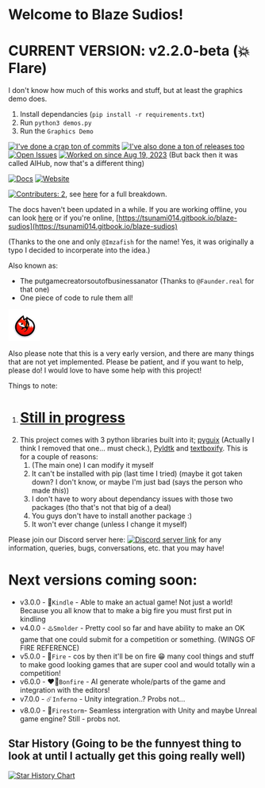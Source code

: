 # Welcome to Blaze Sudios!
# CURRENT VERSION: v2.2.0-beta (💥 Flare)
I don't know how much of this works and stuff, but at least the graphics demo does.
1. Install dependancies (`pip install -r requirements.txt`)
2. Run `python3 demos.py`
3. Run the `Graphics Demo`

[![I've done a crap ton of commits](https://badgen.net/github/commits/Tsunami014/Blaze-Sudio?color=orange)](https://github.com/Tsunami014/Blaze-Sudio/commits/)
[![I've also done a ton of releases too](https://badgen.net/github/releases/Tsunami014/Blaze-Sudio?color=purple)](https://github.com/Tsunami014/Blaze-Sudio/releases)
[![Open Issues](https://badgen.net/github/open-issues/Tsunami014/Blaze-Sudio?color=red&label=open%20issues)](https://github.com/Tsunami014/Blaze-Sudio/issues)
[![Worked on since Aug 19, 2023](https://badgen.net/badge/worked%20on%20since/Aug%2019,%202023?color=pink)](https://github.com/Tsunami014/Blaze-Sudio/commit/c90beeb2d2e290ffff4e5fb9d112453840883ea7) (But back then it was called AIHub, now that's a different thing)

[![Docs](https://badgen.net/badge/docs/tsunami014.gitbook.io)](https://tsunami014.gitbook.io/blaze-sudios/)
[![Website](https://badgen.net/badge/website/tsunami014.github.io)](https://tsunami014.github.io/Blaze-Sudio/)

[![Contributers: 2](https://badgen.net/github/contributors/Tsunami014/Blaze-Sudio?color=green)](https://github.com/Tsunami014/Blaze-Sudio/graphs/contributors), see [here](https://github.com/Tsunami014/Blaze-Sudio/graphs/contributors) for a full breakdown.

The docs haven't been updated in a while. If you are working offline, you can look [here](docs/SUMMARY.md) or if you're online, [https://tsunami014.gitbook.io/blaze-sudios](https://tsunami014.gitbook.io/blaze-sudios)

(Thanks to the one and only `@Imzafish` for the name! Yes, it was originally a typo I decided to incorperate into the idea.)

Also known as:
 - The putgamecreatorsoutofbusinessanator (Thanks to `@Faunder.real` for that one)
 - One piece of code to rule them all!

![Fox icon](https://raw.githubusercontent.com/Tsunami014/Blaze-Sudio/main/images/FoxIconSmall.png)

Also please note that this is a very early version, and there are many things that are not yet implemented. Please be patient, and if you want to help, please do! I would love to have some help with this project!

Things to note:
1. # **<u>Still in progress</u>**
2. This project comes with 3 python libraries built into it; [pyguix](https://github.com/DarthData410/PyGames-pyguix) (Actually I think I removed that one... must check.), [Pyldtk](https://github.com/LGgameLAB/pyLdtk) and [textboxify](https://github.com/hnrkcode/TextBoxify/tree/master). This is for a couple of reasons:
    1. (The main one) I can modify it myself
    2. It can't be installed with pip (last time I tried) (maybe it got taken down? I don't know, or maybe I'm just bad (says the person who made *this*))
    3. I don't have to wory about dependancy issues with those two packages (tho that's not that big of a deal)
    4. You guys don't have to install another package :)
    5. It won't ever change (unless I change it myself)


Please join our Discord server here: [![Discord server link](https://badgen.net/discord/members/xr3phyEZtv?label=Discord&icon=discord)](https://discord.gg/xr3phyEZtv) for any information, queries, bugs, conversations, etc. that you may have!

# Next versions coming soon:
 - v3.0.0 - 🌿`Kindle` - Able to make an actual game! Not just a world! Because you all know that to make a big fire you must first put in kindling
 - v4.0.0 - ♨️`Smolder` - Pretty cool so far and have ability to make an OK game that one could submit for a competition or something. (WINGS OF FIRE REFERENCE)
 - v5.0.0 - 🌋`Fire` - cos by then it'll be on fire :grin: many cool things and stuff to make good looking games that are super cool and would totally win a competition!
 - v6.0.0 - ❤️‍🔥`Bonfire` - AI generate whole/parts of the game and integration with the editors!
 - v7.0.0 - ☄️`Inferno` - Unity integration..? Probs not...
 - v8.0.0 - 🍂`Firestorm`- Seamless intergration with Unity and maybe Unreal game engine? Still - probs not.

## Star History (Going to be the funnyest thing to look at until I actually get this going really well)

[![Star History Chart](https://api.star-history.com/svg?repos=Tsunami014/Blaze-Sudio&type=Timeline)](https://star-history.com/#Tsunami014/Blaze-Sudio&Timeline)


